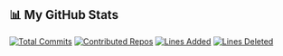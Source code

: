 ## 📊 My GitHub Stats

[![Total Commits](https://img.shields.io/badge/Commits-9-yellow)](#)
[![Contributed Repos](https://img.shields.io/badge/Contributed%20Repos-30-blue)](#)
[![Lines Added](https://img.shields.io/badge/Lines%20Added-93-brightgreen)](#)
[![Lines Deleted](https://img.shields.io/badge/Lines%20Deleted-72-red)](#)
